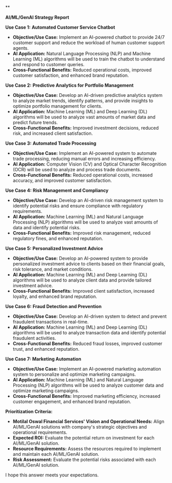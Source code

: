 **

**AI/ML/GenAI Strategy Report**

**Use Case 1:** **Automated Customer Service Chatbot**

* **Objective/Use Case:** Implement an AI-powered chatbot to provide 24/7 customer support and reduce the workload of human customer support agents.
* **AI Application:** Natural Language Processing (NLP) and Machine Learning (ML) algorithms will be used to train the chatbot to understand and respond to customer queries.
* **Cross-Functional Benefits:** Reduced operational costs, improved customer satisfaction, and enhanced brand reputation.

**Use Case 2:** **Predictive Analytics for Portfolio Management**

* **Objective/Use Case:** Develop an AI-driven predictive analytics system to analyze market trends, identify patterns, and provide insights to optimize portfolio management for clients.
* **AI Application:** Machine Learning (ML) and Deep Learning (DL) algorithms will be used to analyze vast amounts of market data and predict future trends.
* **Cross-Functional Benefits:** Improved investment decisions, reduced risk, and increased client satisfaction.

**Use Case 3:** **Automated Trade Processing**

* **Objective/Use Case:** Implement an AI-powered system to automate trade processing, reducing manual errors and increasing efficiency.
* **AI Application:** Computer Vision (CV) and Optical Character Recognition (OCR) will be used to analyze and process trade documents.
* **Cross-Functional Benefits:** Reduced operational costs, increased accuracy, and improved customer satisfaction.

**Use Case 4:** **Risk Management and Compliancy**

* **Objective/Use Case:** Develop an AI-driven risk management system to identify potential risks and ensure compliance with regulatory requirements.
* **AI Application:** Machine Learning (ML) and Natural Language Processing (NLP) algorithms will be used to analyze vast amounts of data and identify potential risks.
* **Cross-Functional Benefits:** Improved risk management, reduced regulatory fines, and enhanced reputation.

**Use Case 5:** **Personalized Investment Advice**

* **Objective/Use Case:** Develop an AI-powered system to provide personalized investment advice to clients based on their financial goals, risk tolerance, and market conditions.
* **AI Application:** Machine Learning (ML) and Deep Learning (DL) algorithms will be used to analyze client data and provide tailored investment advice.
* **Cross-Functional Benefits:** Improved client satisfaction, increased loyalty, and enhanced brand reputation.

**Use Case 6:** **Fraud Detection and Prevention**

* **Objective/Use Case:** Develop an AI-driven system to detect and prevent fraudulent transactions in real-time.
* **AI Application:** Machine Learning (ML) and Deep Learning (DL) algorithms will be used to analyze transaction data and identify potential fraudulent activities.
* **Cross-Functional Benefits:** Reduced fraud losses, improved customer trust, and enhanced reputation.

**Use Case 7:** **Marketing Automation**

* **Objective/Use Case:** Implement an AI-powered marketing automation system to personalize and optimize marketing campaigns.
* **AI Application:** Machine Learning (ML) and Natural Language Processing (NLP) algorithms will be used to analyze customer data and optimize marketing campaigns.
* **Cross-Functional Benefits:** Improved marketing efficiency, increased customer engagement, and enhanced brand reputation.

**Prioritization Criteria:**

* **Motilal Oswal Financial Services' Vision and Operational Needs:** Align AI/ML/GenAI solutions with company's strategic objectives and operational requirements.
* **Expected ROI:** Evaluate the potential return on investment for each AI/ML/GenAI solution.
* **Resource Requirements:** Assess the resources required to implement and maintain each AI/ML/GenAI solution.
* **Risk Assessment:** Evaluate the potential risks associated with each AI/ML/GenAI solution.

I hope this answer meets your expectations.